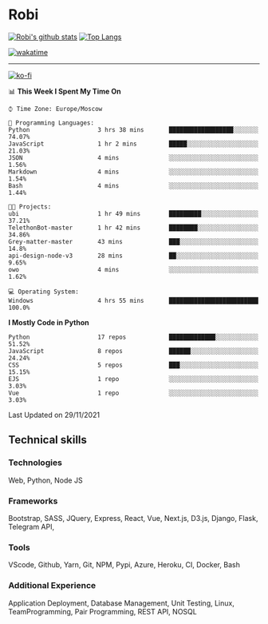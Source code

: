 # Robi

[![Robi's github stats](https://github-readme-stats-lime-theta.vercel.app/api?username=robimez&count_private=true&show_icons=true&theme=dark)](https://github.com/RobiMez)
[![Top Langs](https://github-readme-stats-lime-theta.vercel.app/api/top-langs/?username=robimez&layout=compact)](https://github.com/robimez)

[![wakatime](https://wakatime.com/badge/user/b864c643-d1a3-41f5-9e0f-8ecf20a95c65.svg)](https://wakatime.com/@b864c643-d1a3-41f5-9e0f-8ecf20a95c65)

---
[![ko-fi](https://ko-fi.com/img/githubbutton_sm.svg)](https://ko-fi.com/K3K74LSLU)

<!--START_SECTION:waka-->
📊 **This Week I Spent My Time On** 

```text
⌚︎ Time Zone: Europe/Moscow

💬 Programming Languages: 
Python                   3 hrs 38 mins       ██████████████████░░░░░░░   74.07% 
JavaScript               1 hr 2 mins         █████░░░░░░░░░░░░░░░░░░░░   21.03% 
JSON                     4 mins              ░░░░░░░░░░░░░░░░░░░░░░░░░   1.56% 
Markdown                 4 mins              ░░░░░░░░░░░░░░░░░░░░░░░░░   1.54% 
Bash                     4 mins              ░░░░░░░░░░░░░░░░░░░░░░░░░   1.44%

🐱‍💻 Projects: 
ubi                      1 hr 49 mins        █████████░░░░░░░░░░░░░░░░   37.21% 
TelethonBot-master       1 hr 42 mins        ████████░░░░░░░░░░░░░░░░░   34.86% 
Grey-matter-master       43 mins             ███░░░░░░░░░░░░░░░░░░░░░░   14.8% 
api-design-node-v3       28 mins             ██░░░░░░░░░░░░░░░░░░░░░░░   9.65% 
owo                      4 mins              ░░░░░░░░░░░░░░░░░░░░░░░░░   1.62%

💻 Operating System: 
Windows                  4 hrs 55 mins       █████████████████████████   100.0%

```

**I Mostly Code in Python** 

```text
Python                   17 repos            █████████████░░░░░░░░░░░░   51.52% 
JavaScript               8 repos             ██████░░░░░░░░░░░░░░░░░░░   24.24% 
CSS                      5 repos             ███░░░░░░░░░░░░░░░░░░░░░░   15.15% 
EJS                      1 repo              ░░░░░░░░░░░░░░░░░░░░░░░░░   3.03% 
Vue                      1 repo              ░░░░░░░░░░░░░░░░░░░░░░░░░   3.03%

```



 Last Updated on 29/11/2021
<!--END_SECTION:waka-->

## Technical skills

### Technologies 

Web, Python, Node JS

### Frameworks

Bootstrap, SASS, JQuery, Express, React, Vue, Next.js,
D3.js, Django, Flask, Telegram API,

### Tools

VScode, Github, Yarn, Git, NPM, Pypi, Azure, Heroku, CI, Docker, Bash

### Additional Experience

Application Deployment, Database Management, Unit Testing, Linux, TeamProgramming, Pair Programming, REST API, NOSQL
